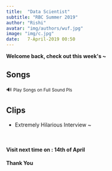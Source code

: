 ```yaml
---
title:  "Data Scientist"
subtitle: "RBC Summer 2019"
author: "Rishi"
avatar: "img/authors/wuf.jpg"
image: "img/c.jpg"
date:   7-April-2019 00:50
---
```


__Welcome back, check out this week's ~__

## Songs

🔊 <small>Play Songs on Full Sound Pls</small>


## Clips

- Extremely Hilarious Interview ~
<br>

#### __Visit next time on :__ __14th of April__

__Thank You__
